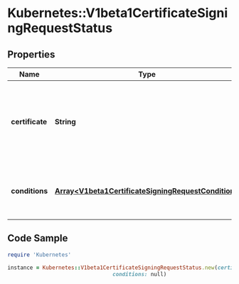 # Kubernetes::V1beta1CertificateSigningRequestStatus

## Properties

Name | Type | Description | Notes
------------ | ------------- | ------------- | -------------
**certificate** | **String** | If request was approved, the controller will place the issued certificate here. | [optional] 
**conditions** | [**Array&lt;V1beta1CertificateSigningRequestCondition&gt;**](V1beta1CertificateSigningRequestCondition.md) | Conditions applied to the request, such as approval or denial. | [optional] 

## Code Sample

```ruby
require 'Kubernetes'

instance = Kubernetes::V1beta1CertificateSigningRequestStatus.new(certificate: null,
                                 conditions: null)
```


